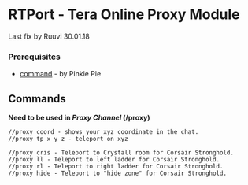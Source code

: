 # RTPort - Tera Online Proxy Module
Last fix by Ruuvi 30.01.18

### Prerequisites
* [command](https://github.com/pinkipi/command) - by Pinkie Pie

## Commands
**Need to be used in _Proxy Channel_ (/proxy)**
```
//proxy coord - shows your xyz coordinate in the chat.
//proxy tp x y z - teleport on xyz

//proxy cris - Teleport to Crystall room for Corsair Stronghold.
//proxy ll - Teleport to left ladder for Corsair Stronghold.
//proxy rl - Teleport to right ladder for Corsair Stronghold.
//proxy hide - Teleport to "hide zone" for Corsair Stronghold.
